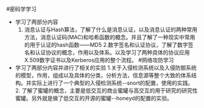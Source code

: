 #密码学学习
- 学习了两部分内容
  1. 消息认证与Hash算法，了解了什么是消息认证，以及消息认证的两种常用方法，消息认证码(MAC)和哈希函数的概念。并且了解了一种现实中常用的用于认证的hash函数——MD5
  2.数字签名和认证协议，了解了数字签名和认证协议的概念，作用以及体系。以及学习了两种具体的协议应用X.509数字证书以及Kerberos应用的整个流程。
#网络攻防学习
 - 学习了两部分内容并进行了相关的实验
    1.关于入侵检测系统以及入侵防御系统的模型，作用，组成以及具体的分类，分析方法，信息源等整个大致的体系结构。并实际上进行了一个典型的入侵检测系统--snort的配置，使用的实践。
    2. 了解了蜜罐的概念，主要是低交互的商业蜜罐与高交互的用于研究的研究性蜜罐。另外就是做了低交互的开源的蜜罐--honeyd的配置的实验。
